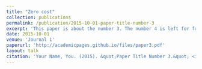 ```yaml
---
title: "Zero cost"
collection: publications
permalink: /publication/2015-10-01-paper-title-number-3
excerpt: 'This paper is about the number 3. The number 4 is left for future work.'
date: 2015-10-01
venue: 'Journal 1'
paperurl: 'http://academicpages.github.io/files/paper3.pdf'
layout: talk 
citation: 'Your Name, You. (2015). &quot;Paper Title Number 3.&quot; <i>Journal 1</i>. 1(3).'
---
```


